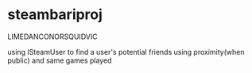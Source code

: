 # steambariproj
LIMEDANCONORSQUIDVIC

using ISteamUser to find a user's potential friends using proximity(when public) and same games played
